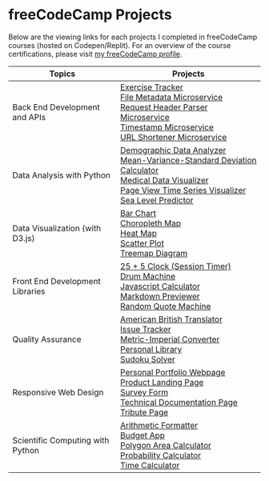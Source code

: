 # freeCodeCamp Projects

Below are the viewing links for each projects I completed in freeCodeCamp courses (hosted on Codepen/Replit). For an overview of the course certifications, please visit [my freeCodeCamp profile](https://www.freecodecamp.org/quynhvng).

| Topics | Projects |
| --- | --- |
| Back End Development and APIs | [Exercise Tracker](https://replit.com/@quynhvng/boilerpzlate-project-exercisetracker)<br/> [File Metadata Microservice](https://replit.com/@quynhvng/boilerplate-project-filemetadata)<br/> [Request Header Parser Microservice](https://replit.com/@quynhvng/boilerplate-project-headerparser)<br/> [Timestamp Microservice](https://replit.com/@quynhvng/boilerplate-project-timestamp)<br/> [URL Shortener Microservice](https://replit.com/@quynhvng/boilerplate-project-urlshortener)<br/> |
| Data Analysis with Python | [Demographic Data Analyzer](https://replit.com/@quynhvng/boilerplate-demographic-data-analyzer)<br/> [Mean-Variance-Standard Deviation Calculator](https://replit.com/@quynhvng/boilerplate-mean-variance-standard-deviation-calculator)<br/> [Medical Data Visualizer](https://replit.com/@quynhvng/boilerplate-medical-data-visualizer)<br/> [Page View Time Series Visualizer](https://replit.com/@quynhvng/boilerplate-page-view-time-series-visualizer)<br/> [Sea Level Predictor](https://replit.com/@quynhvng/boilerplate-sea-level-predictor)<br/> |
| Data Visualization (with D3.js) | [Bar Chart](https://codepen.io/quynhvng/pen/porMVjr)<br/> [Choropleth Map](https://codepen.io/quynhvng/pen/ExwxQjG)<br/> [Heat Map](https://codepen.io/quynhvng/pen/mdBbYmR)<br/> [Scatter Plot](https://codepen.io/quynhvng/pen/gOGYWJz)<br/> [Treemap Diagram](https://codepen.io/quynhvng/pen/zYEYXvz)<br/> |
| Front End Development Libraries | [25 + 5 Clock (Session Timer)](https://codepen.io/quynhvng/pen/MWvRZPg)<br/> [Drum Machine](https://codepen.io/quynhvng/pen/abyKQQP)<br/> [Javascript Calculator](https://codepen.io/quynhvng/pen/XWaPePX)<br/> [Markdown Previewer](https://codepen.io/quynhvng/pen/dyzmgWg)<br/> [Random Quote Machine](https://codepen.io/quynhvng/pen/yLovdgx)<br/> |
| Quality Assurance | [American British Translator](https://replit.com/@quynhvng/boilerplate-project-american-british-english-translator)<br/> [Issue Tracker](https://replit.com/@quynhvng/boilerplate-project-issuetracker)<br/> [Metric-Imperial Converter](https://replit.com/@quynhvng/boilerplate-project-metricimpconverter)<br/> [Personal Library](https://replit.com/@quynhvng/boilerplate-project-library)<br/> [Sudoku Solver](https://replit.com/@quynhvng/boilerplate-project-sudoku-solver)<br/> |
| Responsive Web Design | [Personal Portfolio Webpage](https://codepen.io/quynhvng/pen/VwzvLGX)<br/> [Product Landing Page](https://codepen.io/quynhvng/pen/rNwXwzB)<br/> [Survey Form](https://codepen.io/quynhvng/pen/NWgeJzg)<br/> [Technical Documentation Page](https://codepen.io/quynhvng/pen/gOxOzVZ)<br/> [Tribute Page](https://codepen.io/quynhvng/pen/BaZvBJB)<br/> |
|Scientific Computing with Python | [Arithmetic Formatter](https://replit.com/@quynhvng/boilerplate-arithmetic-formatter)<br/> [Budget App](https://replit.com/@quynhvng/boilerplate-budget-app)<br/> [Polygon Area Calculator](https://replit.com/@quynhvng/boilerplate-polygon-area-calculator)<br/> [Probability Calculator](https://replit.com/@quynhvng/boilerplate-probability-calculator)<br/> [Time Calculator](https://replit.com/@quynhvng/boilerplate-time-calculator)<br/> |
